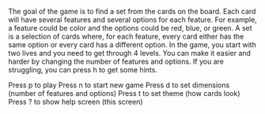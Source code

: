 The goal of the game is to find a set from the cards on the board. Each card will have 
several features and several options for each feature. For example, a feature could be
color and the options could be red, blue, or green. A set is a selection of cards where, 
for each feature, every card either has the same option or every card has a different option.
In the game, you start with two lives and you need to get through 4 levels. You can make it 
easier and harder by changing the number of features and options. If you are struggling, you
can press h to get some hints.

Press p to play
Press n to start new game
Press d to set dimensions (number of features and options)
Press t to set theme (how cards look)
Press ? to show help screen (this screen)
